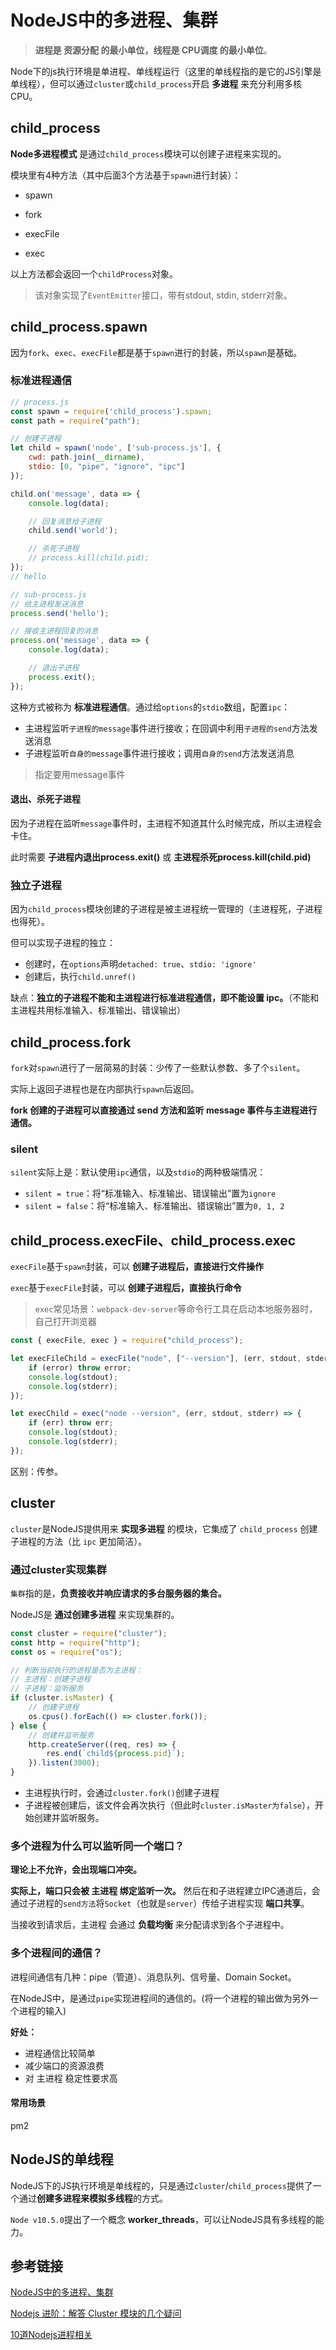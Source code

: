 # NodeJS中的多进程、集群
> **进程是 资源分配 的最小单位，线程是 CPU调度 的最小单位**。

Node下的js执行环境是单进程、单线程运行（这里的单线程指的是它的JS引擎是单线程），但可以通过`cluster`或`child_process`开启 **多进程** 来充分利用多核CPU。



## child_process
**Node多进程模式** 是通过`child_process`模块可以创建子进程来实现的。

模块里有4种方法（其中后面3个方法基于`spawn`进行封装）：
 - spawn

 - fork

 - execFile
 
 - exec

以上方法都会返回一个`childProcess`对象。
> 该对象实现了`EventEmitter`接口，带有stdout, stdin, stderr对象。

## child_process.spawn
因为`fork`、`exec`、`execFile`都是基于`spawn`进行的封装，所以`spawn`是基础。

### 标准进程通信
```js
// process.js
const spawn = require('child_process').spawn;
const path = require("path");

// 创建子进程
let child = spawn('node', ['sub-process.js'], {
    cwd: path.join(__dirname),
    stdio: [0, "pipe", "ignore", "ipc"]
});

child.on('message', data => {
    console.log(data);

    // 回复消息给子进程
    child.send('world');

    // 杀死子进程
    // process.kill(child.pid);
});
// hello
```

```js
// sub-process.js
// 给主进程发送消息
process.send('hello');

// 接收主进程回复的消息
process.on('message', data => {
    console.log(data);

    // 退出子进程
    process.exit();
});
```
这种方式被称为 **标准进程通信**。通过给`options`的`stdio`数组，配置`ipc`：
 - 主进程监听`子进程的message`事件进行接收；在回调中利用`子进程的send`方法发送消息
 - 子进程监听`自身的message`事件进行接收；调用`自身的send`方法发送消息
> 指定要用message事件

#### 退出、杀死子进程
因为子进程在监听`message`事件时，主进程不知道其什么时候完成，所以主进程会卡住。

此时需要 **子进程内退出process.exit()** 或 **主进程杀死process.kill(child.pid)**

### 独立子进程
因为`child_process`模块创建的子进程是被主进程统一管理的（主进程死，子进程也得死）。

但可以实现子进程的独立：
 - 创建时，在`options`声明`detached: true`、`stdio: 'ignore'`
 - 创建后，执行`child.unref()`

缺点：**独立的子进程不能和主进程进行标准进程通信，即不能设置 ipc。**（不能和主进程共用标准输入、标准输出、错误输出）



## child_process.fork
`fork`对`spawn`进行了一层简易的封装：少传了一些默认参数、多了个`silent`。

实际上返回子进程也是在内部执行`spawn`后返回。


**fork 创建的子进程可以直接通过 send 方法和监听 message 事件与主进程进行通信。**

### silent
`silent`实际上是：默认使用`ipc`通信，以及`stdio`的两种极端情况：
 - `silent = true`：将“标准输入、标准输出、错误输出”置为`ignore`
 - `silent = false`：将“标准输入、标准输出、错误输出”置为`0, 1, 2`





## child_process.execFile、child_process.exec
`execFile`基于`spawn`封装，可以 **创建子进程后，直接进行文件操作**

`exec`基于`execFile`封装，可以 **创建子进程后，直接执行命令**
 > `exec`常见场景：`webpack-dev-server`等命令行工具在启动本地服务器时，自己打开浏览器

```js
const { execFile, exec } = require("child_process");

let execFileChild = execFile("node", ["--version"], (err, stdout, stderr) => {
    if (error) throw error;
    console.log(stdout);
    console.log(stderr);
});

let execChild = exec("node --version", (err, stdout, stderr) => {
    if (err) throw err;
    console.log(stdout);
    console.log(stderr);
});
```

区别：传参。


## cluster
`cluster`是NodeJS提供用来 **实现多进程** 的模块，它集成了 `child_process` 创建子进程的方法（比 `ipc` 更加简洁）。

### 通过cluster实现集群
`集群`指的是，**负责接收并响应请求的多台服务器的集合。**

NodeJS是 **通过创建多进程** 来实现集群的。
```js
const cluster = require("cluster");
const http = require("http");
const os = require("os");

// 判断当前执行的进程是否为主进程：
// 主进程：创建子进程
// 子进程：监听服务
if (cluster.isMaster) {
    // 创建子进程
    os.cpus().forEach(() => cluster.fork());
} else {
    // 创建并监听服务
    http.createServer((req, res) => {
        res.end(`child${process.pid}`);
    }).listen(3000);
}
```
 - 主进程执行时，会通过`cluster.fork()`创建子进程
 - 子进程被创建后，该文件会再次执行（但此时`cluster.isMaster为false`），开始创建并监听服务。

### 多个进程为什么可以监听同一个端口？
**理论上不允许，会出现端口冲突。**

**实际上，端口只会被 主进程 绑定监听一次。** 然后在和子进程建立IPC通道后，会通过子进程的`send方法`将`Socket`（也就是`server`）传给子进程实现 **端口共享**。

当接收到请求后，主进程 会通过 **负载均衡** 来分配请求到各个子进程中。

### 多个进程间的通信？
进程间通信有几种：pipe（管道）、消息队列、信号量、Domain Socket。

在NodeJS中，是通过`pipe`实现进程间的通信的。(将一个进程的输出做为另外一个进程的输入)





**好处：**
 - 进程通信比较简单
 - 减少端口的资源浪费
 - 对 主进程 稳定性要求高







#### 常用场景
pm2

<!-- 
利用cluster，可以创建一个负载均衡的集群，自动分配CPU多核资源（可以自动完成子进程worker分配request的事情）。 -->

## NodeJS的单线程
NodeJS下的JS执行环境是单线程的，只是通过`cluster`/`child_process`提供了一个通过**创建多进程来模拟多线程**的方式。

`Node v10.5.0`提出了一个概念 **worker_threads**，可以让NodeJS具有多线程的能力。




## 参考链接
[NodeJS中的多进程、集群](https://juejin.im/post/5bbd83f5e51d450e894e4f3a#heading-7)

[Nodejs 进阶：解答 Cluster 模块的几个疑问](https://zhuanlan.zhihu.com/p/112597848)

[10道Nodejs进程相关](https://mp.weixin.qq.com/s/dKN95zcRI7qkwGYKhPXrcg)
